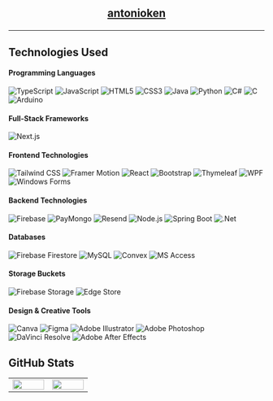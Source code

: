 <div>
  <h2 align="center">
    <a href="https://antonioken.vercel.app/" target="_blank">antonioken</a>
    
  ---
  </h2>
  
  ## Technologies Used
  
  #### Programming Languages
  ![TypeScript](https://img.shields.io/badge/TypeScript-%23007ACC.svg?style=flat-square&logo=typescript&logoColor=white)
  ![JavaScript](https://img.shields.io/badge/JavaScript-%23323330.svg?style=flat-square&logo=javascript&logoColor=%23F7DF1E)
  ![HTML5](https://img.shields.io/badge/HTML5-%23E34F26.svg?style=flat-square&logo=html5&logoColor=white)
  ![CSS3](https://img.shields.io/badge/CSS3-%231572B6.svg?style=flat-square&logo=css3&logoColor=white)
  ![Java](https://img.shields.io/badge/Java-%23ED8B00.svg?style=flat-square&logo=java&logoColor=white)
  ![Python](https://img.shields.io/badge/Python-%233776AB.svg?style=flat-square&logo=python&logoColor=white)
  ![C#](https://img.shields.io/badge/C%23-%23239120.svg?style=flat-square&logo=c-sharp&logoColor=white)
  ![C](https://img.shields.io/badge/C-%2300599C.svg?style=flat-square&logo=c&logoColor=white)
  ![Arduino](https://img.shields.io/badge/Arduino-%2300979D.svg?style=flat-square&logo=arduino&logoColor=white)

  #### Full-Stack Frameworks
  ![Next.js](https://img.shields.io/badge/Next.js-%23000000.svg?style=flat-square&logo=next.js&logoColor=white)
  
  #### Frontend Technologies
  ![Tailwind CSS](https://img.shields.io/badge/Tailwind%20CSS-%2338B2AC.svg?style=flat-square&logo=tailwind-css&logoColor=white)
  ![Framer Motion](https://img.shields.io/badge/Framer%20Motion-%23000000.svg?style=flat-square&logo=framer&logoColor=white)
  ![React](https://img.shields.io/badge/React-%2320232a.svg?style=flat-square&logo=react&logoColor=%2361DAFB)
  ![Bootstrap](https://img.shields.io/badge/Bootstrap-%237952B3.svg?style=flat-square&logo=bootstrap&logoColor=white)
  ![Thymeleaf](https://img.shields.io/badge/Thymeleaf-%23005F0F.svg?style=flat-square&logo=thymeleaf&logoColor=white)
  ![WPF](https://img.shields.io/badge/WPF-%232F2F2F.svg?style=flat-square&logo=windows&logoColor=white)
  ![Windows Forms](https://img.shields.io/badge/Windows%20Forms-%2300836E.svg?style=flat-square&logo=microsoft&logoColor=white)

  #### Backend Technologies
  ![Firebase](https://img.shields.io/badge/Firebase-%23039BE5.svg?style=flat-square&logo=firebase&logoColor=white)
  ![PayMongo](https://img.shields.io/badge/PayMongo-%23000000.svg?style=flat-square&logo=paymongo&logoColor=white)
  ![Resend](https://img.shields.io/badge/Resend-%23000000.svg?style=flat-square&logo=resend&logoColor=white)
  ![Node.js](https://img.shields.io/badge/Node.js-6DA55F?style=flat-square&logo=node.js&logoColor=white)
  ![Spring Boot](https://img.shields.io/badge/Spring%20Boot-%236DB33F.svg?style=flat-square&logo=spring-boot&logoColor=white)
  ![.Net](https://img.shields.io/badge/.NET-5C2D91?style=flat-square&logo=.net&logoColor=white)
  
  #### Databases
  ![Firebase Firestore](https://img.shields.io/badge/Firebase%20Firestore-%23039BE5.svg?style=flat-square&logo=firebase&logoColor=white)
  ![MySQL](https://img.shields.io/badge/MySQL-%2300f.svg?style=flat-square&logo=mysql&logoColor=white)
  ![Convex](https://img.shields.io/badge/Convex-%23000000.svg?style=flat-square&logo=convex&logoColor=white)
  ![MS Access](https://img.shields.io/badge/MS%20Access-%231f6f8b.svg?style=flat-square&logo=microsoft-access&logoColor=white)

  #### Storage Buckets
  ![Firebase Storage](https://img.shields.io/badge/Firebase%20Storage-%23039BE5.svg?style=flat-square&logo=firebase&logoColor=white)
  ![Edge Store](https://img.shields.io/badge/Edge%20Store-%23000000.svg?style=flat-square&logo=edgestore&logoColor=white)
  
  #### Design & Creative Tools
  ![Canva](https://img.shields.io/badge/Canva-%2300C4CC.svg?style=flat-square&logo=Canva&logoColor=white)
  ![Figma](https://img.shields.io/badge/Figma-%23F24E1E.svg?style=flat-square&logo=figma&logoColor=white)
  ![Adobe Illustrator](https://img.shields.io/badge/Adobe%20Illustrator-%23FF9A00.svg?style=flat-square&logo=adobe-illustrator&logoColor=white)
  ![Adobe Photoshop](https://img.shields.io/badge/Adobe%20Photoshop-%23239120.svg?style=flat-square&logo=adobe-photoshop&logoColor=white)
  ![DaVinci Resolve](https://img.shields.io/badge/DaVinci%20Resolve-%232f2f2f.svg?style=flat-square&logo=davinci-resolve&logoColor=white)
  ![Adobe After Effects](https://img.shields.io/badge/Adobe%20After%20Effects-%23000000.svg?style=flat-square&logo=adobe-after-effects&logoColor=white)
  
  ## GitHub Stats

  <table>
    <tr>
      <td valign="top" width="25%">
        <img src="https://github-readme-stats.vercel.app/api?username=antonioken22&theme=dark&hide_border=true&include_all_commits=false&count_private=false" align="left" style="width: 100%" />
      </td>
      <td valign="top" width="25%">
        <img src="https://github-readme-stats.vercel.app/api/top-langs/?username=antonioken22&theme=dark&hide_border=true&include_all_commits=false&count_private=false&layout=compact" align="left" style="width: 100%" />
      </td>
    </tr>
  </table>
</div>
